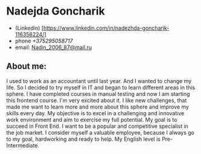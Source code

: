 # **Nadejda Goncharik**
* (Linkedin) [https://www.linkedin.com/in/nadezhda-goncharik-116356224/]
* phone *+375295058717*
* email: Nadin_2006_87@mail.ru
## **About me:**

I used to work as an accountant until last year. And I wanted to change my life. So I decided to try myself in IT and began to learn different areas in this sphere. I have completed courses in manual testing and now I am starting this frontend course. I'm very excited about it. 
I like new challenges, that made me want to learn more and more about this sphere and improve my skills every day. My objective is to excel in a challenging and innovative work environment and aim to exercise my full potential. 
My goal is to succeed in Front End. I want to be a popular and competitive specialist in the job market. I consider myself a valuable employee, because I always go to my goal, hardworking and ready to help. My English level is Pre-Intermediate.